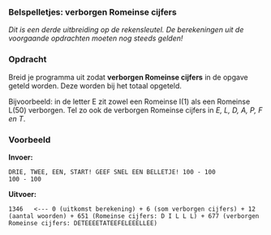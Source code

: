 ### Belspelletjes: verborgen Romeinse cijfers

*Dit is een derde uitbreiding op de rekensleutel. De berekeningen uit de voorgaande opdrachten moeten nog steeds gelden!*

### Opdracht
Breid je programma uit zodat  **verborgen Romeinse cijfers** in de opgave geteld worden. Deze worden bij het totaal opgeteld.

Bijvoorbeeld: in de letter E zit zowel een Romeinse I(1) als een Romeinse L(50) verborgen. Tel zo ook de verborgen Romeinse cijfers in *E, L, D, A, P, F en T*.



### Voorbeeld

**Invoer:**

    DRIE, TWEE, EEN, START! GEEF SNEL EEN BELLETJE! 100 - 100
    100 - 100

**Uitvoer:**

    1346   <--- 0 (uitkomst berekening) + 6 (som verborgen cijfers) + 12 (aantal woorden) + 651 (Romeinse cijfers: D I L L L) + 677 (verborgen Romeinse cijfers: DETEEEETATEEFELEEELLEE)
